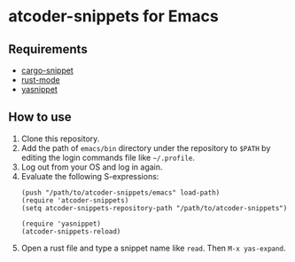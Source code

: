 # atcoder-snippets for Emacs

## Requirements

- [cargo-snippet](https://github.com/hatoo/cargo-snippet)
- [rust-mode](https://github.com/rust-lang/rust-mode)
- [yasnippet](https://github.com/joaotavora/yasnippet)

## How to use

1. Clone this repository.
2. Add the path of `emacs/bin` directory under the repository to `$PATH` by editing the login commands file like `~/.profile`.
3. Log out from your OS and log in again.
4. Evaluate the following S-expressions:
   ```
   (push "/path/to/atcoder-snippets/emacs" load-path)
   (require 'atcoder-snippets)
   (setq atcoder-snippets-repository-path "/path/to/atcoder-snippets")

   (require 'yasnippet)
   (atcoder-snippets-reload)
   ```
5. Open a rust file and type a snippet name like `read`. Then `M-x yas-expand`.
